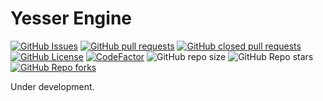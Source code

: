 # Yesser Engine

[![GitHub Issues](https://img.shields.io/github/issues/Yesser-Studios/Yesser-Engine
)](https://github.com/Yesser-Studios/Yesser-Engine/issues)
[![GitHub pull requests](https://img.shields.io/github/issues-pr/Yesser-Studios/Yesser-Engine)](https://github.com/Yesser-Studios/Yesser-Engine/pulls)
[![GitHub closed pull requests](https://img.shields.io/github/issues-pr-closed/Yesser-Studios/Yesser-Engine?color=%23e132e1)](https://github.com/Yesser-Studios/Yesser-Engine/pulls?q=is%3Apr+is%3Aclosed)
[![GitHub License](https://img.shields.io/github/license/Yesser-Studios/Yesser-Engine)](https://github.com/Yesser-Studios/Yesser-Engine/blob/main/LICENSE.txt)
[![CodeFactor](https://www.codefactor.io/repository/github/yesser-studios/yesser-engine/badge)](https://www.codefactor.io/repository/github/yesser-studios/yesser-engine)
![GitHub repo size](https://img.shields.io/github/repo-size/Yesser-Studios/Yesser-Engine)
![GitHub Repo stars](https://img.shields.io/github/stars/Yesser-Studios/Yesser-Engine?style=flat&color=%23fcba03)
[![GitHub Repo forks](https://img.shields.io/github/forks/Yesser-Studios/Yesser-Engine?style=flat)](https://github.com/Yesser-Studios/Yesser-Engine/fork)

Under development.
